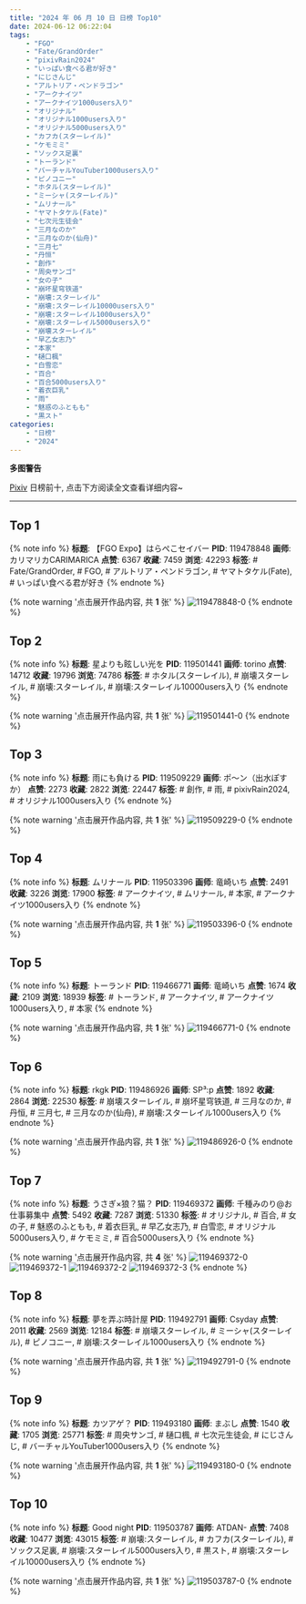 ```yaml
---
title: "2024 年 06 月 10 日 日榜 Top10"
date: 2024-06-12 06:22:04
tags:
    - "FGO"
    - "Fate/GrandOrder"
    - "pixivRain2024"
    - "いっぱい食べる君が好き"
    - "にじさんじ"
    - "アルトリア・ペンドラゴン"
    - "アークナイツ"
    - "アークナイツ1000users入り"
    - "オリジナル"
    - "オリジナル1000users入り"
    - "オリジナル5000users入り"
    - "カフカ(スターレイル)"
    - "ケモミミ"
    - "ソックス足裏"
    - "トーランド"
    - "バーチャルYouTuber1000users入り"
    - "ピノコニー"
    - "ホタル(スターレイル)"
    - "ミーシャ(スターレイル)"
    - "ムリナール"
    - "ヤマトタケル(Fate)"
    - "七次元生徒会"
    - "三月なのか"
    - "三月なのか(仙舟)"
    - "三月七"
    - "丹恒"
    - "創作"
    - "周央サンゴ"
    - "女の子"
    - "崩坏星穹铁道"
    - "崩壊:スターレイル"
    - "崩壊:スターレイル10000users入り"
    - "崩壊:スターレイル1000users入り"
    - "崩壊:スターレイル5000users入り"
    - "崩壊スターレイル"
    - "早乙女志乃"
    - "本家"
    - "樋口楓"
    - "白雪恋"
    - "百合"
    - "百合5000users入り"
    - "着衣巨乳"
    - "雨"
    - "魅惑のふともも"
    - "黒スト"
categories:
    - "日榜"
    - "2024"
---
```


<i class="fa fa-triangle-exclamation"></i>**多图警告**<i class="fa fa-triangle-exclamation"></i>

[Pixiv](https://www.pixiv.net/) 日榜前十, 点击下方阅读全文查看详细内容~

<!-- more -->

---

## Top 1

{% note info %}
**标题**: 【FGO Expo】はらぺこセイバー
**PID**: 119478848 **画师**: カリマリカCARIMARICA
**点赞**: 6367 **收藏**: 7459 **浏览**: 42293
**标签**: # Fate/GrandOrder, # FGO, # アルトリア・ペンドラゴン, # ヤマトタケル(Fate), # いっぱい食べる君が好き
{% endnote %}

{% note warning '点击展开作品内容, 共 **1** 张' %}
![119478848-0](https://i.pixiv.re/img-original/img/2024/06/09/11/54/13/119478848_p0.jpg)
{% endnote %}

## Top 2

{% note info %}
**标题**: 星よりも眩しい光を
**PID**: 119501441 **画师**: torino
**点赞**: 14712 **收藏**: 19796 **浏览**: 74786
**标签**: # ホタル(スターレイル), # 崩壊スターレイル, # 崩壊:スターレイル, # 崩壊:スターレイル10000users入り
{% endnote %}

{% note warning '点击展开作品内容, 共 **1** 张' %}
![119501441-0](https://i.pixiv.re/img-original/img/2024/06/10/00/01/02/119501441_p0.jpg)
{% endnote %}

## Top 3

{% note info %}
**标题**: 雨にも負ける
**PID**: 119509229 **画师**: ポ～ン（出水ぽすか）
**点赞**: 2273 **收藏**: 2822 **浏览**: 22447
**标签**: # 創作, # 雨, # pixivRain2024, # オリジナル1000users入り
{% endnote %}

{% note warning '点击展开作品内容, 共 **1** 张' %}
![119509229-0](https://i.pixiv.re/img-original/img/2024/06/10/07/30/01/119509229_p0.jpg)
{% endnote %}

## Top 4

{% note info %}
**标题**: ムリナール
**PID**: 119503396 **画师**: 竜崎いち
**点赞**: 2491 **收藏**: 3226 **浏览**: 17900
**标签**: # アークナイツ, # ムリナール, # 本家, # アークナイツ1000users入り
{% endnote %}

{% note warning '点击展开作品内容, 共 **1** 张' %}
![119503396-0](https://i.pixiv.re/img-original/img/2024/06/10/00/51/11/119503396_p0.jpg)
{% endnote %}

## Top 5

{% note info %}
**标题**: トーランド
**PID**: 119466771 **画师**: 竜崎いち
**点赞**: 1674 **收藏**: 2109 **浏览**: 18939
**标签**: # トーランド, # アークナイツ, # アークナイツ1000users入り, # 本家
{% endnote %}

{% note warning '点击展开作品内容, 共 **1** 张' %}
![119466771-0](https://i.pixiv.re/img-original/img/2024/06/09/00/10/46/119466771_p0.jpg)
{% endnote %}

## Top 6

{% note info %}
**标题**: rkgk
**PID**: 119486926 **画师**: SP³:p
**点赞**: 1892 **收藏**: 2864 **浏览**: 22530
**标签**: # 崩壊スターレイル, # 崩坏星穹铁道, # 三月なのか, # 丹恒, # 三月七, # 三月なのか(仙舟), # 崩壊:スターレイル1000users入り
{% endnote %}

{% note warning '点击展开作品内容, 共 **1** 张' %}
![119486926-0](https://i.pixiv.re/img-original/img/2024/06/09/17/26/41/119486926_p0.png)
{% endnote %}

## Top 7

{% note info %}
**标题**: うさぎ×狼？猫？
**PID**: 119469372 **画师**: 千種みのり@お仕事募集中
**点赞**: 5492 **收藏**: 7287 **浏览**: 51330
**标签**: # オリジナル, # 百合, # 女の子, # 魅惑のふともも, # 着衣巨乳, # 早乙女志乃, # 白雪恋, # オリジナル5000users入り, # ケモミミ, # 百合5000users入り
{% endnote %}

{% note warning '点击展开作品内容, 共 **4** 张' %}
![119469372-0](https://i.pixiv.re/img-original/img/2024/06/09/01/34/14/119469372_p0.jpg)
![119469372-1](https://i.pixiv.re/img-original/img/2024/06/09/01/34/14/119469372_p1.jpg)
![119469372-2](https://i.pixiv.re/img-original/img/2024/06/09/01/34/14/119469372_p2.jpg)
![119469372-3](https://i.pixiv.re/img-original/img/2024/06/09/01/34/14/119469372_p3.jpg)
{% endnote %}

## Top 8

{% note info %}
**标题**: 夢を弄ぶ時計屋
**PID**: 119492791 **画师**: Csyday
**点赞**: 2011 **收藏**: 2569 **浏览**: 12184
**标签**: # 崩壊スターレイル, # ミーシャ(スターレイル), # ピノコニー, # 崩壊:スターレイル1000users入り
{% endnote %}

{% note warning '点击展开作品内容, 共 **1** 张' %}
![119492791-0](https://i.pixiv.re/img-original/img/2024/06/09/20/30/06/119492791_p0.png)
{% endnote %}

## Top 9

{% note info %}
**标题**: カツアゲ？
**PID**: 119493180 **画师**: まぶし
**点赞**: 1540 **收藏**: 1705 **浏览**: 25771
**标签**: # 周央サンゴ, # 樋口楓, # 七次元生徒会, # にじさんじ, # バーチャルYouTuber1000users入り
{% endnote %}

{% note warning '点击展开作品内容, 共 **1** 张' %}
![119493180-0](https://i.pixiv.re/img-original/img/2024/06/09/20/41/04/119493180_p0.jpg)
{% endnote %}

## Top 10

{% note info %}
**标题**: Good night
**PID**: 119503787 **画师**: ATDAN-
**点赞**: 7408 **收藏**: 10477 **浏览**: 43015
**标签**: # 崩壊:スターレイル, # カフカ(スターレイル), # ソックス足裏, # 崩壊:スターレイル5000users入り, # 黒スト, # 崩壊:スターレイル10000users入り
{% endnote %}

{% note warning '点击展开作品内容, 共 **1** 张' %}
![119503787-0](https://i.pixiv.re/img-original/img/2024/06/10/01/31/45/119503787_p0.png)
{% endnote %}
